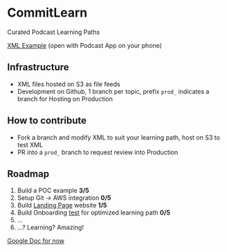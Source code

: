 # CommitLearn
Curated Podcast Learning Paths

[XML Example](https://s3.amazonaws.com/aws-website-matt-fe1iw/ai-podcasts-img.xml) (open with Podcast App on your phone)

## Infrastructure
* XML files hosted on S3 as file feeds
* Development on Github, 1 branch per topic, prefix `prod_` indicates a branch for Hosting on Production

## How to contribute
* Fork a branch and modify XML to suit your learning path, host on S3 to test XML
* PR into a `prod_` branch to request review into Production

## Roadmap
1. Build a POC example **3/5**
1. Setup Git -> AWS integration **0/5**
1. Build [Landing Page](https://s3.amazonaws.com/aws-website-matt-fe1iw/index.html) website **1/5**
1. Build Onboarding [test](https://www.typeform.com/help/create-a-quiz/) for optimized learning path **0/5**
1. ...
1. ...? Learning? Amazing!



[Google Doc for now](https://docs.google.com/spreadsheets/d/1KaFdfvQieXUIvZQYRpBuDB2mJC7Ol5nqYB-CgscENa4/edit#gid=0)
